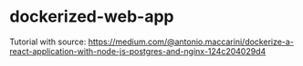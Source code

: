 # dockerized-web-app
Tutorial with source: https://medium.com/@antonio.maccarini/dockerize-a-react-application-with-node-js-postgres-and-nginx-124c204029d4
